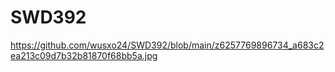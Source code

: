 # SWD392
https://github.com/wusxo24/SWD392/blob/main/z6257769896734_a683c2ea213c09d7b32b81870f68bb5a.jpg
